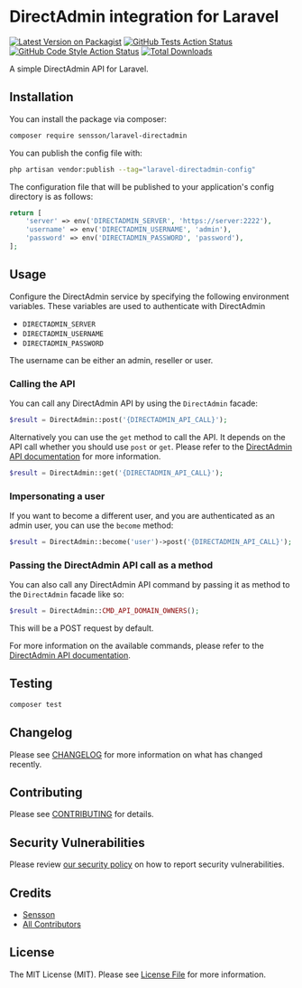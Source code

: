 # DirectAdmin integration for Laravel

[![Latest Version on Packagist](https://img.shields.io/packagist/v/sensson/laravel-directadmin.svg?style=flat-square)](https://packagist.org/packages/sensson/laravel-directadmin)
[![GitHub Tests Action Status](https://img.shields.io/github/actions/workflow/status/sensson/laravel-directadmin/run-tests.yml?branch=main&label=tests&style=flat-square)](https://github.com/sensson/laravel-directadmin/actions?query=workflow%3Arun-tests+branch%3Amain)
[![GitHub Code Style Action Status](https://img.shields.io/github/actions/workflow/status/sensson/laravel-directadmin/fix-php-code-style-issues.yml?branch=main&label=code%20style&style=flat-square)](https://github.com/sensson/laravel-directadmin/actions?query=workflow%3A"Fix+PHP+code+style+issues"+branch%3Amain)
[![Total Downloads](https://img.shields.io/packagist/dt/sensson/laravel-directadmin.svg?style=flat-square)](https://packagist.org/packages/sensson/laravel-directadmin)

A simple DirectAdmin API for Laravel.

## Installation

You can install the package via composer:

```bash
composer require sensson/laravel-directadmin
```

You can publish the config file with:

```bash
php artisan vendor:publish --tag="laravel-directadmin-config"
```

The configuration file that will be published to your application's config 
directory is as follows:

```php
return [
    'server' => env('DIRECTADMIN_SERVER', 'https://server:2222'),
    'username' => env('DIRECTADMIN_USERNAME', 'admin'),
    'password' => env('DIRECTADMIN_PASSWORD', 'password'),
];
```

## Usage

Configure the DirectAdmin service by specifying the following environment 
variables. These variables are used to authenticate with DirectAdmin

- `DIRECTADMIN_SERVER`
- `DIRECTADMIN_USERNAME`
- `DIRECTADMIN_PASSWORD`

The username can be either an admin, reseller or user.

### Calling the API

You can call any DirectAdmin API by using the `DirectAdmin` facade:

```php
$result = DirectAdmin::post('{DIRECTADMIN_API_CALL}');
```

Alternatively you can use the `get` method to call the API. It depends on
the API call whether you should use `post` or `get`. Please refer to the 
[DirectAdmin API documentation](https://docs.directadmin.com/directadmin/customizing-workflow/api-all-about.html) for more information.

```php
$result = DirectAdmin::get('{DIRECTADMIN_API_CALL}');
```

### Impersonating a user

If you want to become a different user, and you are authenticated as an admin
user, you can use the `become` method:

```php
$result = DirectAdmin::become('user')->post('{DIRECTADMIN_API_CALL}');
```

### Passing the DirectAdmin API call as a method

You can also call any DirectAdmin API command by passing it as method to 
the `DirectAdmin` facade like so:

```php
$result = DirectAdmin::CMD_API_DOMAIN_OWNERS();
```

This will be a POST request by default.

For more information on the available commands, please refer to the 
[DirectAdmin API documentation](https://docs.directadmin.com/directadmin/customizing-workflow/api-all-about.html).

## Testing

```bash
composer test
```

## Changelog

Please see [CHANGELOG](CHANGELOG.md) for more information on what has changed recently.

## Contributing

Please see [CONTRIBUTING](CONTRIBUTING.md) for details.

## Security Vulnerabilities

Please review [our security policy](../../security/policy) on how to report security vulnerabilities.

## Credits

- [Sensson](https://github.com/Sensson)
- [All Contributors](../../contributors)

## License

The MIT License (MIT). Please see [License File](LICENSE.md) for more information.
